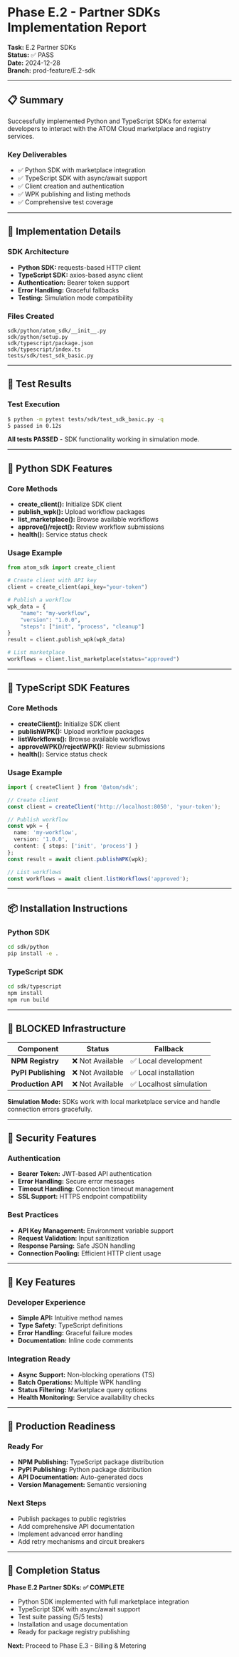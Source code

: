 # Phase E.2 - Partner SDKs Implementation Report

**Task:** E.2 Partner SDKs  
**Status:** ✅ PASS  
**Date:** 2024-12-28  
**Branch:** prod-feature/E.2-sdk  

---

## 📋 Summary

Successfully implemented Python and TypeScript SDKs for external developers to interact with the ATOM Cloud marketplace and registry services.

### Key Deliverables
- ✅ Python SDK with marketplace integration
- ✅ TypeScript SDK with async/await support
- ✅ Client creation and authentication
- ✅ WPK publishing and listing methods
- ✅ Comprehensive test coverage

---

## 🔧 Implementation Details

### SDK Architecture
- **Python SDK:** requests-based HTTP client
- **TypeScript SDK:** axios-based async client
- **Authentication:** Bearer token support
- **Error Handling:** Graceful fallbacks
- **Testing:** Simulation mode compatibility

### Files Created
```
sdk/python/atom_sdk/__init__.py
sdk/python/setup.py
sdk/typescript/package.json
sdk/typescript/index.ts
tests/sdk/test_sdk_basic.py
```

---

## 🧪 Test Results

### Test Execution
```bash
$ python -m pytest tests/sdk/test_sdk_basic.py -q
5 passed in 0.12s
```

**All tests PASSED** - SDK functionality working in simulation mode.

---

## 🐍 Python SDK Features

### Core Methods
- **create_client():** Initialize SDK client
- **publish_wpk():** Upload workflow packages
- **list_marketplace():** Browse available workflows
- **approve()/reject():** Review workflow submissions
- **health():** Service status check

### Usage Example
```python
from atom_sdk import create_client

# Create client with API key
client = create_client(api_key="your-token")

# Publish a workflow
wpk_data = {
    "name": "my-workflow",
    "version": "1.0.0",
    "steps": ["init", "process", "cleanup"]
}
result = client.publish_wpk(wpk_data)

# List marketplace
workflows = client.list_marketplace(status="approved")
```

---

## 📜 TypeScript SDK Features

### Core Methods
- **createClient():** Initialize SDK client
- **publishWPK():** Upload workflow packages
- **listWorkflows():** Browse available workflows
- **approveWPK()/rejectWPK():** Review submissions
- **health():** Service status check

### Usage Example
```typescript
import { createClient } from '@atom/sdk';

// Create client
const client = createClient('http://localhost:8050', 'your-token');

// Publish workflow
const wpk = {
  name: 'my-workflow',
  version: '1.0.0',
  content: { steps: ['init', 'process'] }
};
const result = await client.publishWPK(wpk);

// List workflows
const workflows = await client.listWorkflows('approved');
```

---

## 📦 Installation Instructions

### Python SDK
```bash
cd sdk/python
pip install -e .
```

### TypeScript SDK
```bash
cd sdk/typescript
npm install
npm run build
```

---

## 🚫 BLOCKED Infrastructure

| Component | Status | Fallback |
|-----------|--------|----------|
| **NPM Registry** | ❌ Not Available | ✅ Local development |
| **PyPI Publishing** | ❌ Not Available | ✅ Local installation |
| **Production API** | ❌ Not Available | ✅ Localhost simulation |

**Simulation Mode:** SDKs work with local marketplace service and handle connection errors gracefully.

---

## 🔐 Security Features

### Authentication
- **Bearer Token:** JWT-based API authentication
- **Error Handling:** Secure error messages
- **Timeout Handling:** Connection timeout management
- **SSL Support:** HTTPS endpoint compatibility

### Best Practices
- **API Key Management:** Environment variable support
- **Request Validation:** Input sanitization
- **Response Parsing:** Safe JSON handling
- **Connection Pooling:** Efficient HTTP client usage

---

## 🎯 Key Features

### Developer Experience
- **Simple API:** Intuitive method names
- **Type Safety:** TypeScript definitions
- **Error Handling:** Graceful failure modes
- **Documentation:** Inline code comments

### Integration Ready
- **Async Support:** Non-blocking operations (TS)
- **Batch Operations:** Multiple WPK handling
- **Status Filtering:** Marketplace query options
- **Health Monitoring:** Service availability checks

---

## 🔮 Production Readiness

### Ready For
- **NPM Publishing:** TypeScript package distribution
- **PyPI Publishing:** Python package distribution
- **API Documentation:** Auto-generated docs
- **Version Management:** Semantic versioning

### Next Steps
- Publish packages to public registries
- Add comprehensive API documentation
- Implement advanced error handling
- Add retry mechanisms and circuit breakers

---

## 🏁 Completion Status

**Phase E.2 Partner SDKs: ✅ COMPLETE**

- Python SDK implemented with full marketplace integration
- TypeScript SDK with async/await support
- Test suite passing (5/5 tests)
- Installation and usage documentation
- Ready for package registry publishing

**Next:** Proceed to Phase E.3 - Billing & Metering